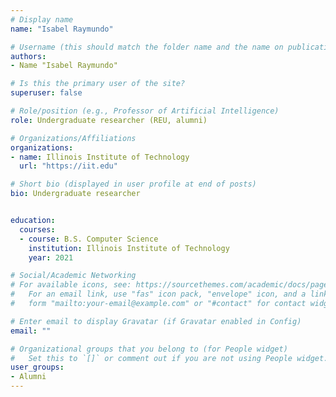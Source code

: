 ```yaml
---
# Display name
name: "Isabel Raymundo"

# Username (this should match the folder name and the name on publications)
authors:
- Name "Isabel Raymundo"

# Is this the primary user of the site?
superuser: false

# Role/position (e.g., Professor of Artificial Intelligence)
role: Undergraduate researcher (REU, alumni)

# Organizations/Affiliations
organizations:
- name: Illinois Institute of Technology
  url: "https://iit.edu"

# Short bio (displayed in user profile at end of posts)
bio: Undergraduate researcher


education:
  courses:
  - course: B.S. Computer Science 
    institution: Illinois Institute of Technology
    year: 2021

# Social/Academic Networking
# For available icons, see: https://sourcethemes.com/academic/docs/page-builder/#icons
#   For an email link, use "fas" icon pack, "envelope" icon, and a link in the
#   form "mailto:your-email@example.com" or "#contact" for contact widget.

# Enter email to display Gravatar (if Gravatar enabled in Config)
email: ""

# Organizational groups that you belong to (for People widget)
#   Set this to `[]` or comment out if you are not using People widget.
user_groups:
- Alumni
---
```

